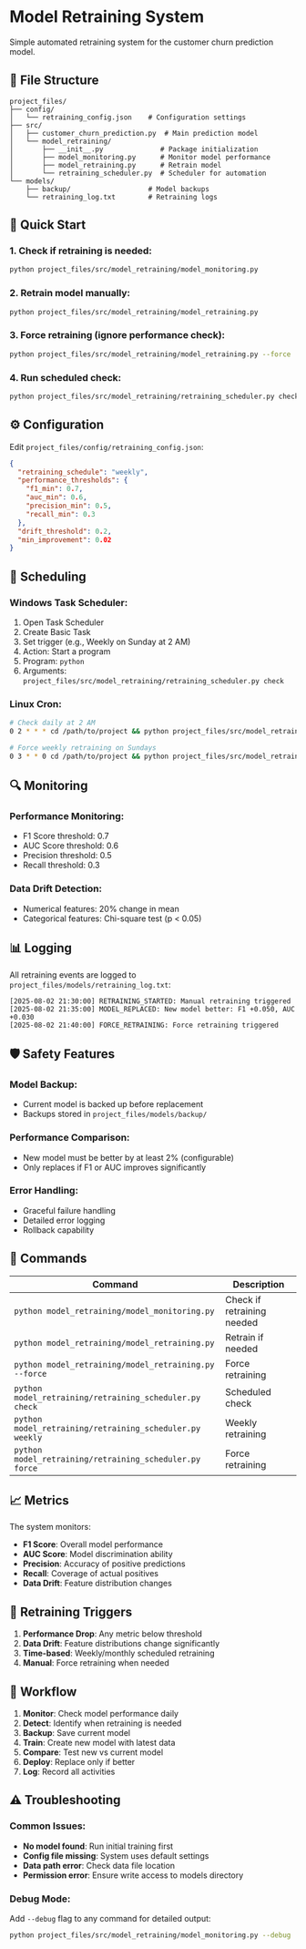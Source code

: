 # Model Retraining System

Simple automated retraining system for the customer churn prediction model.

## 📁 File Structure

```
project_files/
├── config/
│   └── retraining_config.json    # Configuration settings
├── src/
│   ├── customer_churn_prediction.py  # Main prediction model
│   └── model_retraining/
│       ├── __init__.py              # Package initialization
│       ├── model_monitoring.py      # Monitor model performance
│       ├── model_retraining.py      # Retrain model
│       └── retraining_scheduler.py  # Scheduler for automation
└── models/
    ├── backup/                   # Model backups
    └── retraining_log.txt        # Retraining logs
```

## 🚀 Quick Start

### 1. Check if retraining is needed:
```bash
python project_files/src/model_retraining/model_monitoring.py
```

### 2. Retrain model manually:
```bash
python project_files/src/model_retraining/model_retraining.py
```

### 3. Force retraining (ignore performance check):
```bash
python project_files/src/model_retraining/model_retraining.py --force
```

### 4. Run scheduled check:
```bash
python project_files/src/model_retraining/retraining_scheduler.py check
```

## ⚙️ Configuration

Edit `project_files/config/retraining_config.json`:

```json
{
  "retraining_schedule": "weekly",
  "performance_thresholds": {
    "f1_min": 0.7,
    "auc_min": 0.6,
    "precision_min": 0.5,
    "recall_min": 0.3
  },
  "drift_threshold": 0.2,
  "min_improvement": 0.02
}
```

## 📅 Scheduling

### Windows Task Scheduler:
1. Open Task Scheduler
2. Create Basic Task
3. Set trigger (e.g., Weekly on Sunday at 2 AM)
4. Action: Start a program
5. Program: `python`
6. Arguments: `project_files/src/model_retraining/retraining_scheduler.py check`

### Linux Cron:
```bash
# Check daily at 2 AM
0 2 * * * cd /path/to/project && python project_files/src/model_retraining/retraining_scheduler.py check

# Force weekly retraining on Sundays
0 3 * * 0 cd /path/to/project && python project_files/src/model_retraining/retraining_scheduler.py weekly
```

## 🔍 Monitoring

### Performance Monitoring:
- F1 Score threshold: 0.7
- AUC Score threshold: 0.6
- Precision threshold: 0.5
- Recall threshold: 0.3

### Data Drift Detection:
- Numerical features: 20% change in mean
- Categorical features: Chi-square test (p < 0.05)

## 📊 Logging

All retraining events are logged to `project_files/models/retraining_log.txt`:

```
[2025-08-02 21:30:00] RETRAINING_STARTED: Manual retraining triggered
[2025-08-02 21:35:00] MODEL_REPLACED: New model better: F1 +0.050, AUC +0.030
[2025-08-02 21:40:00] FORCE_RETRAINING: Force retraining triggered
```

## 🛡️ Safety Features

### Model Backup:
- Current model is backed up before replacement
- Backups stored in `project_files/models/backup/`

### Performance Comparison:
- New model must be better by at least 2% (configurable)
- Only replaces if F1 or AUC improves significantly

### Error Handling:
- Graceful failure handling
- Detailed error logging
- Rollback capability

## 🔧 Commands

| Command | Description |
|---------|-------------|
| `python model_retraining/model_monitoring.py` | Check if retraining needed |
| `python model_retraining/model_retraining.py` | Retrain if needed |
| `python model_retraining/model_retraining.py --force` | Force retraining |
| `python model_retraining/retraining_scheduler.py check` | Scheduled check |
| `python model_retraining/retraining_scheduler.py weekly` | Weekly retraining |
| `python model_retraining/retraining_scheduler.py force` | Force retraining |

## 📈 Metrics

The system monitors:
- **F1 Score**: Overall model performance
- **AUC Score**: Model discrimination ability
- **Precision**: Accuracy of positive predictions
- **Recall**: Coverage of actual positives
- **Data Drift**: Feature distribution changes

## 🎯 Retraining Triggers

1. **Performance Drop**: Any metric below threshold
2. **Data Drift**: Feature distributions change significantly
3. **Time-based**: Weekly/monthly scheduled retraining
4. **Manual**: Force retraining when needed

## 🔄 Workflow

1. **Monitor**: Check model performance daily
2. **Detect**: Identify when retraining is needed
3. **Backup**: Save current model
4. **Train**: Create new model with latest data
5. **Compare**: Test new vs current model
6. **Deploy**: Replace only if better
7. **Log**: Record all activities

## ⚠️ Troubleshooting

### Common Issues:
- **No model found**: Run initial training first
- **Config file missing**: System uses default settings
- **Data path error**: Check data file location
- **Permission error**: Ensure write access to models directory

### Debug Mode:
Add `--debug` flag to any command for detailed output:
```bash
python project_files/src/model_retraining/model_monitoring.py --debug
``` 